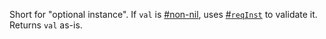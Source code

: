 Short for "optional instance". If `val` is [#non-nil](#function-issome), uses [#`reqInst`](#function-reqinst) to validate it. Returns `val` as-is.
